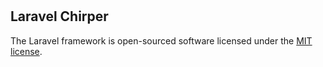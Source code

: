 #
##   Laravel Chirper

 
The Laravel framework is open-sourced software licensed under the [MIT license](https://opensource.org/licenses/MIT).
